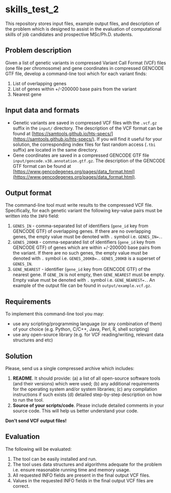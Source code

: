 # skills_test_2

This repository stores input files, example output files, and description of the problem which is designed to assist in the evaluation of computational skills of job candidates and prospective MSc/Ph.D. students.

## Problem description

Given a list of genetic variants in compressed Variant Call Format (VCF) files (one file per chromosome) and gene coordinates in compressed GENCODE GTF file, develop a command-line tool which for each variant finds:
  1. List of overlapping genes
  2. List of genes within +/-200000 base pairs from the variant
  3. Nearest gene

## Input data and formats

- Genetic variants are saved in compressed VCF files with the `.vcf.gz` suffix in the `input/` directory. The description of the VCF format can be found at [https://samtools.github.io/hts-specs/](https://samtools.github.io/hts-specs/). If you will find it useful for your solution, the corresponding index files for fast random access (`.tbi` suffix) are located in the same directory.
- Gene coordinates are saved in a compressed GENCODE GTF file `input/gencode.v38.annotation.gtf.gz`. The description of the GENCODE GTF format can be found at [https://www.gencodegenes.org/pages/data_format.html](https://www.gencodegenes.org/pages/data_format.html).

## Output format

The command-line tool must write results to the compressed VCF file. Specifically, for each genetic variant the following key-value pairs must be written into the `INFO` field:
1. `GENES_IN` - comma-separated list of identifiers (`gene_id` key from GENCODE GTF) of overlapping genes. If there are no overlapping genes, the empty value must be denoted with `.` symbol i.e. `GENES_IN=.`.
2. `GENES_200KB` - comma-separated list of identifiers (`gene_id` key from GENCODE GTF) of genes which are within +/-200000 base pairs from the variant. If there are no such genes, the empty value must be denoted with `.` symbol i.e. `GENES_200KB=.`. `GENES_200KB` is a superset of `GENES_IN`.
3. `GENE_NEAREST` - identifier (`gene_id` key from GENCODE GTF) of the nearest gene. If `GENE_IN` is not empty, then `GENE_NEAREST` must be empty. Empty value must be denoted with `.` symbol i.e. `GENE_NEAREST=.`.
An example of the output file can be found in `output/example.vcf.gz`.

## Requirements

To implement this command-line tool you may:
- use any scripting/programming language (or any combination of them) of your choice (e.g. Python, C/C++, Java, Perl, R, shell scripting)
- use any open-source library (e.g. for VCF reading/writing, relevant data structures and etc)

## Solution

Please, send us a single compressed archive which includes:
1. **README**. It should provide: (a) a list of all open-source software tools (and their versions) which were used; (b) any additional requirements for the operating system and/or system libraries; (c) any compilation instructions if such exists (d) detailed step-by-step description on how to run the tool.
3. **Source of your scripts/code**. Please include detailed comments in your source code. This will help us better understand your code.

**Don't send VCF output files!**

## Evaluation

The following will be evaluated:
1. The tool can be easily installed and run.
2. The tool uses data structures and algorithms adequate for the problem i.e. ensure reasonable running time and memory usage.
3. All requested INFO fields are present in the final output VCF files.
4. Values in the requested INFO fields in the final output VCF files are correct.

